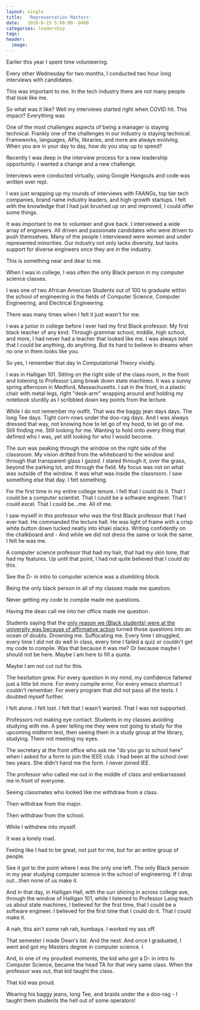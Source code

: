 ```yaml
---
layout: single
title:  'Representation Matters'
date:   2020-6-15 5:00:00 -0400
categories: leadership
tags:
header:
  image:
---
```

Earlier this year I spent time volunteering.

Every other Wednesday for two months, I conducted two hour long interviews with candidates.

This was important to me. In the tech industry there are not many people that look like me.

So what was it like? Well my interviews started right when COVID hit. This impact? Everything was

One of the most challenges aspects of being a manager is staying technical. Frankly one of the challenges in our industry is staying technical. Frameworks, languages, APIs, libraries, and more are always evolving.  When you are in your day to day, how do you stay up to speed?

Recently I was deep in the interview process for a new leadership opportunity. I wanted a change and a new challenge.

Interviews were conducted virtually, using Google Hangouts and code was written over repl.

I was just wrapping up my rounds of interviews with FAANGs, top tier tech companies, brand name industry leaders, and high-growth startups. I felt with the knowledge that I had just brushed up on and improved, I could offer some things.

It was important to me to volunteer and give back. I interviewed a wide array of engineers. All driven and passionate candidates who were driven to push themselves. Many of the people I interviewed were women and under represented minorities. Our industry not only lacks diversity, but lacks support for diverse engineers once they are in the industry.

This is something near and dear to me.

When I was in college, I was often the only Black person in my computer science classes.

I was one of two African American Students out of 100 to graduate within the school of engineering in the fields of Computer Science, Computer Engineering, and Electrical Engineering.

There was many times when I felt it just wasn't for me.

I was a junior in college before I ever had my first Black professor. My first black teacher of any kind.  Through grammar school, middle, high school, and more, I had never had a teacher that looked like me. I was always told that I could be anything, do anything. But its hard to believe in dreams when no one in them looks like you.

So yes, I remember that day in Computational Theory vividly.

I was in Halligan 101. Sitting on the right side of the class room, in the front and listening to Professor Laing break down state machines. It was a sunny spring afternoon in Medford, Massachusetts. I sat in the front, in a plastic chair with metal legs, right "desk-arm" wrapping around and holding my notebook sturdily as I scribbled down key points from the lecture.

While I do not remember my outfit. That was the baggy jean days days. The long Tee days. Tight corn-rows under the doo-rag days. And I was always dressed that way, not knowing how to let go of my hood, to let go of me. Still finding me. Still looking for me. Wanting to hold onto every thing that defined who I was, yet still looking for who I would become.

The sun was peaking through the window on the right side of the classroom. My vision drifted from the whiteboard to the window and through that transparent glass I gazed. I stared through it, over the grass, beyond the parking lot, and through the field. My focus was not on what was outside of the window. It was what was inside the classroom. I saw something else that day. I felt something.

For the first time in my entire college tenure. I felt that I could do it. That I could be a computer scientist. That I could be a software engineer. That I could excel. That I could be...me. All of me.

I saw myself in this professor who was the first Black professor that I had ever had. He commanded the lecture hall. He was light of frame with a crisp white button down tucked neatly into khaki slacks. Writing confidently on the chalkboard and - And while we did not dress the same or look the same. I felt he was me.

A computer science professor that had my hair, that had my skin tone, that had my features. Up until that point, I had not quite believed that I could do this.

See the D- in intro to computer science was a stumbling block.

Being the only black person in all of my classes made me question.

Never getting my code to compile made me questions.

Having the dean call me into her office made me question.

Students saying that the [only reason we (Black students) were at the university was because of affirmative action](https://www.insidehighered.com/news/2006/12/12/not-so-merry-christmas) turned those questions into an ocean of doubts. Drowning me. Suffocating me. Every time I struggled, every time I did not do well in class, every time I failed a quiz or couldn't get my code to compile. Was that because it was me? Or because maybe I should not be here. Maybe I am here to fill a quota.

Maybe I am not cut out for this.

The hesitation grew. For every question in my mind, my confidence faltered just a little bit more. For every compile error. For every emacs shortcut I couldn't remember. For every program that did not pass all the tests. I doubted myself further.

I felt alone. I felt lost. I felt that I wasn't wanted. That I was not supported.

Professors not making eye contact.  Students in my classes avoiding studying with me. A peer telling me they were not going to study for the upcoming midterm test, then seeing them in a study group at the library, studying. Them not meeting my eyes.

The secretary at the front office who ask me "do you go to school here" when I asked for a form to join the IEEE club. I had been at the school over two years. She didn't hand me the form. I never joined IEE.

The professor who called me out in the middle of class and embarrassed me in front of everyone.

Seeing classmates who looked like me withdraw from a class.

Then withdraw from the major.

Then withdraw from the school.

While I withdrew into myself.

It was a lonely road.

Feeling like I had to be great, not just for me, but for an entire group of people.

See it got to the point where I was the only one left. The only Black person in my year studying computer science in the school of engineering. If I drop out...then none of us make it.

And in that day, in Halligan Hall, with the sun shining in across college ave, through the window of Halligan 101, while I listened to Professor Laing teach us about state machines, I believed for the first time, that I could be a software engineer. I believed for the first time that I could do it. That I could make it.

A nah, this ain't some rah rah, kumbaya. I worked my ass off.

That semester I made Dean's list. And the next. And once I graduated, I went and got my Masters degree in computer science. I

And, in one of my proudest moments, the kid who got a D- in intro to Computer Science, became the head TA for that very same class. When the professor was out, that kid taught the class.

That kid was proud.

Wearing his baggy jeans, long Tee, and braids under the a doo-rag - I taught them students the hell out of some operators!
